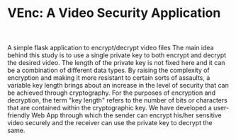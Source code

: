 # <strong> VEnc: A Video Security Application </strong>
</br></br>
A simple flask application to encrypt/decrypt video files
The main idea behind this study is to use a single private key to both encrypt
and decrypt the desired video. The length of the private key is not fixed here and it can
be a combination of different data types. By raising the complexity of encryption and
making it more resistant to certain sorts of assaults, a variable key length brings about
an increase in the level of security that can be achieved through cryptography. For the
purposes of encryption and decryption, the term "key length" refers to the number of
bits or characters that are contained within the cryptographic key. We have developed
a user-friendly Web App through which the sender can encrypt his/her sensitive video
securely and the receiver can use the private key to decrypt the same.

